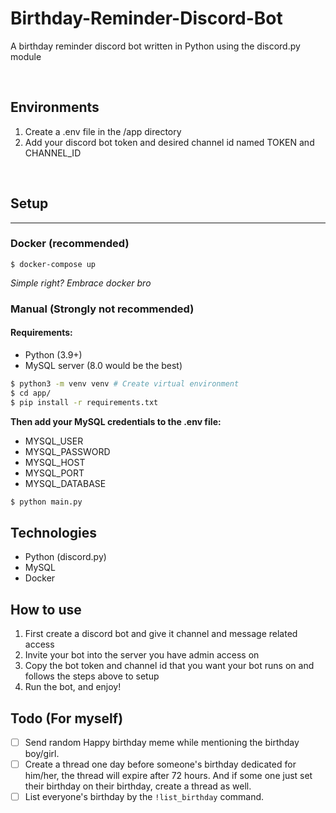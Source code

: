 # Birthday-Reminder-Discord-Bot
A birthday reminder discord bot written in Python using the discord.py module

<br>

## Environments
1. Create a .env file in the /app directory
2. Add your discord bot token and desired channel id named TOKEN and CHANNEL_ID

<br>

## Setup
<hr>

### Docker (recommended)
```
$ docker-compose up
```
*Simple right? Embrace docker bro*

### Manual (Strongly not recommended)
#### Requirements:
- Python (3.9+)
- MySQL server (8.0 would be the best)

```Bash
$ python3 -m venv venv # Create virtual environment
$ cd app/
$ pip install -r requirements.txt
```
**Then add your MySQL credentials to the .env file:**
- MYSQL_USER
- MYSQL_PASSWORD
- MYSQL_HOST
- MYSQL_PORT
- MYSQL_DATABASE
```Bash
$ python main.py
```

## Technologies
- Python (discord.py)
- MySQL
- Docker

## How to use
1. First create a discord bot and give it channel and message related access
2. Invite your bot into the server you have admin access on
3. Copy the bot token and channel id that you want your bot runs on and follows the steps above to setup
4. Run the bot, and enjoy!

## Todo (For myself)
- [ ] Send random Happy birthday meme while mentioning the birthday boy/girl.
- [ ] Create a thread one day before someone's birthday dedicated for him/her, the thread will expire after 72 hours. And if some one just set their birthday on their birthday, create a thread as well.
- [ ] List everyone's birthday by the ```!list_birthday``` command.